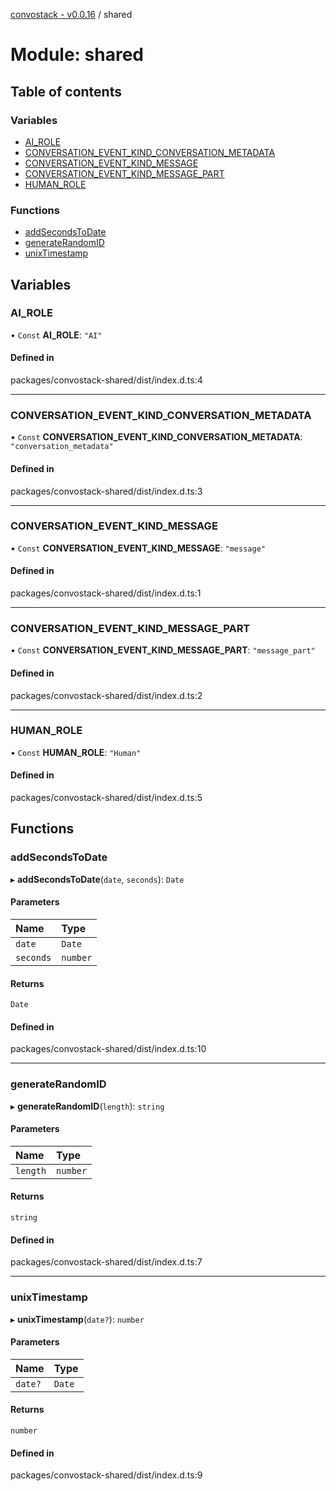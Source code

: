 [convostack - v0.0.16](../README.md) / shared

# Module: shared

## Table of contents

### Variables

- [AI\_ROLE](shared.md#ai_role)
- [CONVERSATION\_EVENT\_KIND\_CONVERSATION\_METADATA](shared.md#conversation_event_kind_conversation_metadata)
- [CONVERSATION\_EVENT\_KIND\_MESSAGE](shared.md#conversation_event_kind_message)
- [CONVERSATION\_EVENT\_KIND\_MESSAGE\_PART](shared.md#conversation_event_kind_message_part)
- [HUMAN\_ROLE](shared.md#human_role)

### Functions

- [addSecondsToDate](shared.md#addsecondstodate)
- [generateRandomID](shared.md#generaterandomid)
- [unixTimestamp](shared.md#unixtimestamp)

## Variables

### AI\_ROLE

• `Const` **AI\_ROLE**: ``"AI"``

#### Defined in

packages/convostack-shared/dist/index.d.ts:4

___

### CONVERSATION\_EVENT\_KIND\_CONVERSATION\_METADATA

• `Const` **CONVERSATION\_EVENT\_KIND\_CONVERSATION\_METADATA**: ``"conversation_metadata"``

#### Defined in

packages/convostack-shared/dist/index.d.ts:3

___

### CONVERSATION\_EVENT\_KIND\_MESSAGE

• `Const` **CONVERSATION\_EVENT\_KIND\_MESSAGE**: ``"message"``

#### Defined in

packages/convostack-shared/dist/index.d.ts:1

___

### CONVERSATION\_EVENT\_KIND\_MESSAGE\_PART

• `Const` **CONVERSATION\_EVENT\_KIND\_MESSAGE\_PART**: ``"message_part"``

#### Defined in

packages/convostack-shared/dist/index.d.ts:2

___

### HUMAN\_ROLE

• `Const` **HUMAN\_ROLE**: ``"Human"``

#### Defined in

packages/convostack-shared/dist/index.d.ts:5

## Functions

### addSecondsToDate

▸ **addSecondsToDate**(`date`, `seconds`): `Date`

#### Parameters

| Name | Type |
| :------ | :------ |
| `date` | `Date` |
| `seconds` | `number` |

#### Returns

`Date`

#### Defined in

packages/convostack-shared/dist/index.d.ts:10

___

### generateRandomID

▸ **generateRandomID**(`length`): `string`

#### Parameters

| Name | Type |
| :------ | :------ |
| `length` | `number` |

#### Returns

`string`

#### Defined in

packages/convostack-shared/dist/index.d.ts:7

___

### unixTimestamp

▸ **unixTimestamp**(`date?`): `number`

#### Parameters

| Name | Type |
| :------ | :------ |
| `date?` | `Date` |

#### Returns

`number`

#### Defined in

packages/convostack-shared/dist/index.d.ts:9
